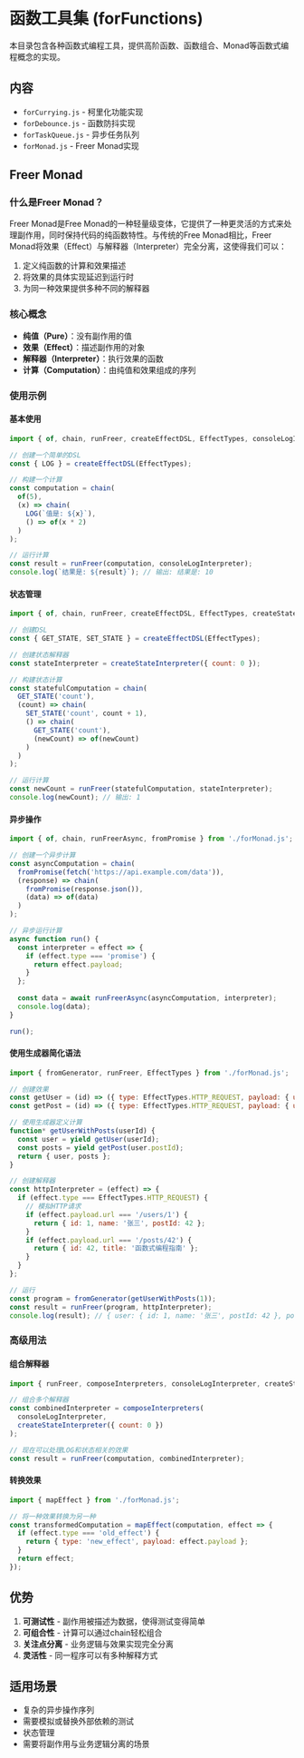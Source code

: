 # 函数工具集 (forFunctions)

本目录包含各种函数式编程工具，提供高阶函数、函数组合、Monad等函数式编程概念的实现。

## 内容

- `forCurrying.js` - 柯里化功能实现
- `forDebounce.js` - 函数防抖实现
- `forTaskQueue.js` - 异步任务队列
- `forMonad.js` - Freer Monad实现

## Freer Monad

### 什么是Freer Monad？

Freer Monad是Free Monad的一种轻量级变体，它提供了一种更灵活的方式来处理副作用，同时保持代码的纯函数特性。与传统的Free Monad相比，Freer Monad将效果（Effect）与解释器（Interpreter）完全分离，这使得我们可以：

1. 定义纯函数的计算和效果描述
2. 将效果的具体实现延迟到运行时
3. 为同一种效果提供多种不同的解释器

### 核心概念

- **纯值（Pure）**：没有副作用的值
- **效果（Effect）**：描述副作用的对象
- **解释器（Interpreter）**：执行效果的函数
- **计算（Computation）**：由纯值和效果组成的序列

### 使用示例

#### 基本使用

```javascript
import { of, chain, runFreer, createEffectDSL, EffectTypes, consoleLogInterpreter } from './forMonad.js';

// 创建一个简单的DSL
const { LOG } = createEffectDSL(EffectTypes);

// 构建一个计算
const computation = chain(
  of(5),
  (x) => chain(
    LOG(`值是: ${x}`),
    () => of(x * 2)
  )
);

// 运行计算
const result = runFreer(computation, consoleLogInterpreter);
console.log(`结果是: ${result}`); // 输出: 结果是: 10
```

#### 状态管理

```javascript
import { of, chain, runFreer, createEffectDSL, EffectTypes, createStateInterpreter } from './forMonad.js';

// 创建DSL
const { GET_STATE, SET_STATE } = createEffectDSL(EffectTypes);

// 创建状态解释器
const stateInterpreter = createStateInterpreter({ count: 0 });

// 构建状态计算
const statefulComputation = chain(
  GET_STATE('count'),
  (count) => chain(
    SET_STATE('count', count + 1),
    () => chain(
      GET_STATE('count'),
      (newCount) => of(newCount)
    )
  )
);

// 运行计算
const newCount = runFreer(statefulComputation, stateInterpreter);
console.log(newCount); // 输出: 1
```

#### 异步操作

```javascript
import { of, chain, runFreerAsync, fromPromise } from './forMonad.js';

// 创建一个异步计算
const asyncComputation = chain(
  fromPromise(fetch('https://api.example.com/data')),
  (response) => chain(
    fromPromise(response.json()),
    (data) => of(data)
  )
);

// 异步运行计算
async function run() {
  const interpreter = effect => {
    if (effect.type === 'promise') {
      return effect.payload;
    }
  };
  
  const data = await runFreerAsync(asyncComputation, interpreter);
  console.log(data);
}

run();
```

#### 使用生成器简化语法

```javascript
import { fromGenerator, runFreer, EffectTypes } from './forMonad.js';

// 创建效果
const getUser = (id) => ({ type: EffectTypes.HTTP_REQUEST, payload: { url: `/users/${id}` } });
const getPost = (id) => ({ type: EffectTypes.HTTP_REQUEST, payload: { url: `/posts/${id}` } });

// 使用生成器定义计算
function* getUserWithPosts(userId) {
  const user = yield getUser(userId);
  const posts = yield getPost(user.postId);
  return { user, posts };
}

// 创建解释器
const httpInterpreter = (effect) => {
  if (effect.type === EffectTypes.HTTP_REQUEST) {
    // 模拟HTTP请求
    if (effect.payload.url === '/users/1') {
      return { id: 1, name: '张三', postId: 42 };
    }
    if (effect.payload.url === '/posts/42') {
      return { id: 42, title: '函数式编程指南' };
    }
  }
};

// 运行
const program = fromGenerator(getUserWithPosts(1));
const result = runFreer(program, httpInterpreter);
console.log(result); // { user: { id: 1, name: '张三', postId: 42 }, posts: { id: 42, title: '函数式编程指南' } }
```

### 高级用法

#### 组合解释器

```javascript
import { runFreer, composeInterpreters, consoleLogInterpreter, createStateInterpreter } from './forMonad.js';

// 组合多个解释器
const combinedInterpreter = composeInterpreters(
  consoleLogInterpreter,
  createStateInterpreter({ count: 0 })
);

// 现在可以处理LOG和状态相关的效果
const result = runFreer(computation, combinedInterpreter);
```

#### 转换效果

```javascript
import { mapEffect } from './forMonad.js';

// 将一种效果转换为另一种
const transformedComputation = mapEffect(computation, effect => {
  if (effect.type === 'old_effect') {
    return { type: 'new_effect', payload: effect.payload };
  }
  return effect;
});
```

## 优势

1. **可测试性** - 副作用被描述为数据，使得测试变得简单
2. **可组合性** - 计算可以通过chain轻松组合
3. **关注点分离** - 业务逻辑与效果实现完全分离
4. **灵活性** - 同一程序可以有多种解释方式

## 适用场景

- 复杂的异步操作序列
- 需要模拟或替换外部依赖的测试
- 状态管理
- 需要将副作用与业务逻辑分离的场景 